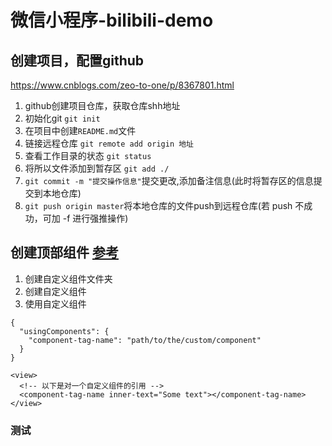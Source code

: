 # 微信小程序-bilibili-demo
## 创建项目，配置github
https://www.cnblogs.com/zeo-to-one/p/8367801.html
1. github创建项目仓库，获取仓库shh地址
2. 初始化git `git init`
3. 在项目中创建`README.md`文件
4. 链接远程仓库 `git remote add origin 地址`
5. 查看工作目录的状态 `git status`
6. 将所以文件添加到暂存区 `git add ./`
7. `git commit -m "提交操作信息"`提交更改,添加备注信息(此时将暂存区的信息提交到本地仓库)
8. `git push origin master`将本地仓库的文件push到远程仓库(若 push 不成功，可加 -f 进行强推操作)

## 创建顶部组件 [参考](https://developers.weixin.qq.com/miniprogram/dev/framework/custom-component/)
1. 创建自定义组件文件夹
2. 创建自定义组件
3. 使用自定义组件

```
{
  "usingComponents": {
    "component-tag-name": "path/to/the/custom/component"
  }
}
```
```
<view>
  <!-- 以下是对一个自定义组件的引用 -->
  <component-tag-name inner-text="Some text"></component-tag-name>
</view>
```
### 测试